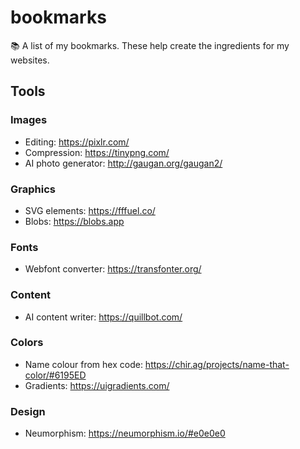 # bookmarks
:books: A list of my bookmarks. These help create the ingredients for my websites.

## Tools

### Images
- Editing: https://pixlr.com/
- Compression: https://tinypng.com/
- AI photo generator: http://gaugan.org/gaugan2/

### Graphics
- SVG elements: https://fffuel.co/
- Blobs: https://blobs.app

### Fonts
- Webfont converter: https://transfonter.org/

### Content
- AI content writer: https://quillbot.com/

### Colors
- Name colour from hex code: https://chir.ag/projects/name-that-color/#6195ED
- Gradients: https://uigradients.com/

### Design
- Neumorphism: https://neumorphism.io/#e0e0e0
